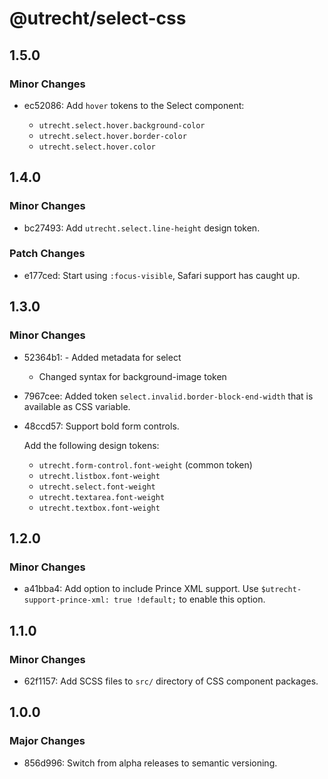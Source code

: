 # @utrecht/select-css

## 1.5.0

### Minor Changes

- ec52086: Add `hover` tokens to the Select component:

  - `utrecht.select.hover.background-color`
  - `utrecht.select.hover.border-color`
  - `utrecht.select.hover.color`

## 1.4.0

### Minor Changes

- bc27493: Add `utrecht.select.line-height` design token.

### Patch Changes

- e177ced: Start using `:focus-visible`, Safari support has caught up.

## 1.3.0

### Minor Changes

- 52364b1: - Added metadata for select
  - Changed syntax for background-image token
- 7967cee: Added token `select.invalid.border-block-end-width` that is available as CSS variable.
- 48ccd57: Support bold form controls.

  Add the following design tokens:

  - `utrecht.form-control.font-weight` (common token)
  - `utrecht.listbox.font-weight`
  - `utrecht.select.font-weight`
  - `utrecht.textarea.font-weight`
  - `utrecht.textbox.font-weight`

## 1.2.0

### Minor Changes

- a41bba4: Add option to include Prince XML support. Use `$utrecht-support-prince-xml: true !default;` to enable this option.

## 1.1.0

### Minor Changes

- 62f1157: Add SCSS files to `src/` directory of CSS component packages.

## 1.0.0

### Major Changes

- 856d996: Switch from alpha releases to semantic versioning.

